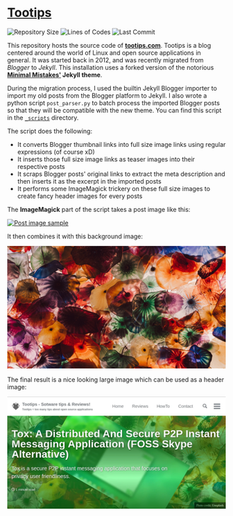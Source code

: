 # [Tootips](https://tootips.com)

![Repository Size](https://img.shields.io/github/repo-size/bbarcesaj125/bbarcesaj125.github.io) ![Lines of Codes](https://img.shields.io/tokei/lines/github/bbarcesaj125/bbarcesaj125.github.io) ![Last Commit](https://img.shields.io/github/last-commit/bbarcesaj125/bbarcesaj125.github.io)

This repository hosts the source code of **[tootips.com](https://www.tootips.com)**. Tootips is a blog centered around the world of Linux and open source applications in general. It was started back in 2012, and was recently migrated from _Blogger_ to _Jekyll_.
This installation uses a forked version of the notorious **[Minimal Mistakes'](https://github.com/bbarcesaj125/minimal-mistakes) Jekyll theme**.

During the migration process, I used the builtin Jekyll Blogger importer to import my old posts from the Blogger platform to Jekyll.
I also wrote a python script `post_parser.py` to batch process the imported Blogger posts so that they will be compatible with the new theme. You can find this script in the [`_scripts`](/_scripts) directory.

The script does the following:

- It converts Blogger thumbnail links into full size image links using regular expressions (of course xD)
- It inserts those full size image links as teaser images into their respective posts
- It scraps Blogger posts' original links to extract the meta description and then inserts it as the excerpt in the imported posts
- It performs some ImageMagick trickery on these full size images to create fancy header images for every posts

The **ImageMagick** part of the script takes a post image like this:

[![Post image sample][2]][1]

[1]: https://tootips.com/2015/02/tox-distributed-and-secure-p2p-instant.html
[2]: https://1.bp.blogspot.com/-J9cLdzE7YGo/VPC-7D0t_sI/AAAAAAAACM8/C3KVt1_luhU/s1600/Tox-IM-Tootips.png "post image"

It then combines it with this background image:

[![Background image][4]][3]

[3]: https://tootips.com/2015/02/tox-distributed-and-secure-p2p-instant.html
[4]: /assets/images/background-pattern.webP?raw=true "background image"

The final result is a nice looking large image which can be used as a header image:

[![Header image][6]][5]

[5]: https://tootips.com/2015/02/tox-distributed-and-secure-p2p-instant.html
[6]: /assets/images/post-header-image-example.webP?raw=true "header image"
